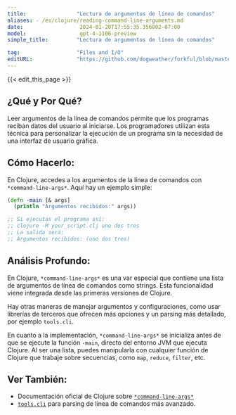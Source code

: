 ```yaml
---
title:                "Lectura de argumentos de línea de comandos"
aliases: - /es/clojure/reading-command-line-arguments.md
date:                  2024-01-20T17:55:35.356802-07:00
model:                 gpt-4-1106-preview
simple_title:         "Lectura de argumentos de línea de comandos"

tag:                  "Files and I/O"
editURL:              "https://github.com/dogweather/forkful/blob/master/content/es/clojure/reading-command-line-arguments.md"
---
```


{{< edit_this_page >}}

## ¿Qué y Por Qué?
Leer argumentos de la línea de comandos permite que los programas reciban datos del usuario al iniciarse. Los programadores utilizan esta técnica para personalizar la ejecución de un programa sin la necesidad de una interfaz de usuario gráfica.

## Cómo Hacerlo:
En Clojure, accedes a los argumentos de la línea de comandos con `*command-line-args*`. Aquí hay un ejemplo simple:

```Clojure
(defn -main [& args]
  (println "Argumentos recibidos:" args))

;; Si ejecutas el programa así:
;; clojure -M your_script.clj uno dos tres
;; La salida será:
;; Argumentos recibidos: (uno dos tres)
```

## Análisis Profundo:
En Clojure, `*command-line-args*` es una var especial que contiene una lista de argumentos de línea de comandos como strings. Esta funcionalidad viene integrada desde las primeras versiones de Clojure.

Hay otras maneras de manejar argumentos y configuraciones, como usar librerías de terceros que ofrecen más opciones y un parsing más detallado, por ejemplo `tools.cli`.

En cuanto a la implementación, `*command-line-args*` se inicializa antes de que se ejecute la función `-main`, directo del entorno JVM que ejecuta Clojure. Al ser una lista, puedes manipularla con cualquier función de Clojure que trabaje sobre secuencias, como `map`, `reduce`, `filter`, etc.

## Ver También:
- Documentación oficial de Clojure sobre [`*command-line-args*`](https://clojure.org/reference/vars#_command_line_args)
- [`tools.cli`](https://github.com/clojure/tools.cli) para parsing de línea de comandos más avanzado.
